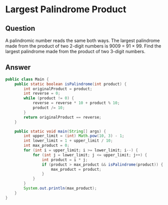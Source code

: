 # Largest Palindrome Product

## Question
A palindromic number reads the same both ways. The largest palindrome made from the product of two 2-digit numbers is
9009 = 91 × 99.
Find the largest palindrome made from the product of two 3-digit numbers.

## Answer
``` java
public class Main {
    public static boolean isPalindrome(int product) {
        int originalProduct = product;
        int reverse = 0;
        while (product != 0) {
            reverse = reverse * 10 + product % 10;
            product /= 10;
        }
        return originalProduct == reverse;
    }

    public static void main(String[] args) {
        int upper_limit = (int) Math.pow(10, 3) - 1;
        int lower_limit = 1 + upper_limit / 10;
        int max_product = 0;
        for (int i = upper_limit; i >= lower_limit; i--) {
            for (int j = lower_limit; j <= upper_limit; j++) {
                int product = i * j;
                if (product > max_product && isPalindrome(product)) {
                    max_product = product;
                }
            }
        }
        System.out.println(max_product);
    }
}
```
